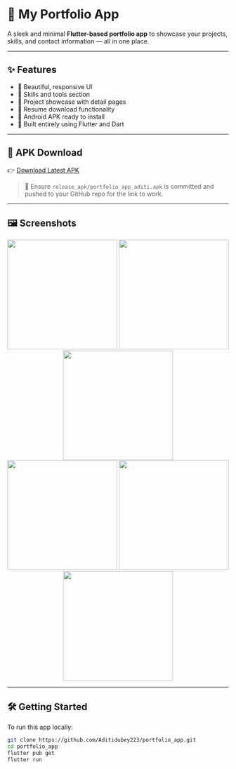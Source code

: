 # 🌟 My Portfolio App

A sleek and minimal **Flutter-based portfolio app** to showcase your projects, skills, and contact information — all in one place.

---

## ✨ Features

- 🚀 Beautiful, responsive UI  
- 🧠 Skills and tools section  
- 💼 Project showcase with detail pages  
- 📄 Resume download functionality  
- 📱 Android APK ready to install  
- 🔧 Built entirely using Flutter and Dart  

---

## 📲 APK Download

👉 [Download Latest APK](release_apk/portfolio_app_aditi.apk)

> 📁 Ensure `release_apk/portfolio_app_aditi.apk` is committed and pushed to your GitHub repo for the link to work.

---

## 🖼️ Screenshots

<p align="center">
  <img src="https://github.com/user-attachments/assets/7af80683-4fca-4c4a-a814-9e8dc951f6b6" width="250"/>
  <img src="https://github.com/user-attachments/assets/4d301f00-9101-4092-ad68-25f75199b02d" width="250"/>
  <img src="https://github.com/user-attachments/assets/a34ee5dc-9647-4a17-af02-830abbe30bab" width="250"/>
  <br/>
  <img src="https://github.com/user-attachments/assets/a6e9f3f5-ff16-4c7d-abde-f1f21a47d1f7" width="250"/>
  <img src="https://github.com/user-attachments/assets/9ec0cab5-b91e-4c29-a9ea-5fc3a307fb64" width="250"/>
  <img src="https://github.com/user-attachments/assets/2b8ca577-faee-4b75-bd01-cb92d4b3d2cd" width="250"/>
</p>

---

## 🛠️ Getting Started

To run this app locally:

```bash
git clone https://github.com/Aditidubey223/portfolio_app.git
cd portfolio_app
flutter pub get
flutter run
